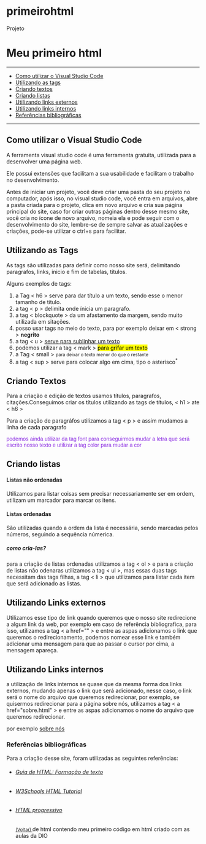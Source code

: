 # primeirohtml
Projeto <html>
    <head><title>Primeiro site</title></head>
    <body><h1 id="inicio">Meu primeiro html</h1></a>
        <hr/>
   <ul>
  <li><a href="#visual">Como utilizar o Visual Studio Code</a></li>
  <li><a href="#tags">Utilizando as tags</a></li>
  <li><a href="#textos">Criando textos</a></li>
  <li><a href="#listas">Criando listas</a></li>
  <li><a href="#links-externos">Utilizando links externos</a></li>
  <li><a href="#links-internos">Utilizando links internos</a></li>
  <li><a href="#referencias">Referências bibliográficas</a></li>
</ul>

<hr>
 <h2 id="visual">Como utilizar o Visual Studio Code</h2>
<p> A ferramenta visual studio code é uma ferramenta gratuita, utilizada para a desenvolver uma página web. </p>
<p> Ele possui extensões que facilitam a sua usabilidade e facilitam o trabalho no desenvolvimento.</p>
<p>Antes de iniciar um projeto, você deve criar uma pasta do seu projeto no computador, após isso, no visual studio code, você entra em arquivos, abre a pasta criada para o projeto, clica em novo arquivo e cria sua página principal do site, caso for criar outras páginas dentro desse mesmo site, você cria no ícone de novo arquivo, nomeia ela e pode seguir com o desenvolvimento do site, lembre-se de sempre salvar as atualizações e criações, pode-se utilizar o ctrl+s para facilitar. </p>

<h2 id="tags"> Utilizando as Tags</h2> 
<p>As tags são utilizadas para definir como nosso site será, delimitando paragrafos, links, inicio e fim de tabelas, títulos. </p>
<p>Alguns exemplos de tags:</p>
<ol><li> a Tag < h6 > serve para dar título a um texto, sendo esse o menor tamanho de título.
<li>a tag < p > delimita onde ínicia um paragrafo. </li>
<li> a tag < blockquote > da um afastamento da margem, sendo muito utilizada em sitações.</li>
<li> posso usar tags no meio do texto, para por exemplo deixar em < strong > <strong>negrito</strong></li>
<li> a tag < u > <u>serve para sublinhar um texto</u></li>
<li>podemos utilizar a tag < mark > <mark>para grifar um texto</mark></li>
<li> a Tag < small > <small>para deixar o texto menor do que o restante</small> </small></li>
<li> a tag < sup > serve para colocar algo em cima, tipo o asterisco<sup>*</sup></li></ol>


<h2 id="textos">Criando Textos</h2> 
<p>Para a criação e edição de textos usamos títulos, paragrafos, citações.Conseguimos criar os títulos utilizando as tags de títulos, < h1 > ate < h6 >
</p>
<p>Para a criação de paragráfos utilizamos a tag < p > e assim mudamos a linha de cada paragrafo</p>
<p> <font face="Helvetica" color="blueviolet"> podemos ainda utilizar da tag font para conseguirmos mudar a letra que será escrito nosso texto e utilizar a tag color para mudar a cor </font> <br /></p>

<h2 id="listas">Criando listas</h2> 
<h4> Listas não ordenadas</h4>
<p>Utilizamos para listar coisas sem precisar necessariamente ser em ordem, utilizam um marcador para marcar os itens.</p>
<h4> Listas ordenadas</h4>
<p>São utilizadas quando a ordem da lista é necessária, sendo marcadas pelos números, seguindo a sequência númerica.</p>
<h5> como cria-las?</h5>
<p>para a criação de listas ordenadas utilizamos a tag < ol > e para a criação de listas não odenaras utilizamos a tag < ul >, mas essas duas tags necessitam das tags filhas, a tag < li > que utilizamos para listar cada item que será adicionado as listas.</li></ul></ol></p>

<h2 id="links-externos">Utilizando Links externos</h2> 
<p>Utilizamos esse tipo de link quando queremos que o nosso site redirecione a algum link da web, por exemplo em caso de referência bibliografica, para isso, utilizamos a tag < a href="" > e entre as aspas adicionamos o link que queremos o redirecionamento, podemos nomear esse link e também adicionar uma mensagem para que ao passar o cursor por cima, a mensagem apareça.</a></p>

<h2 id="links-internos">Utilizando Links internos</h2> 
<p>a utilização de links internos se quase que da mesma forma dos links externos, mudando apenas o link que será adicionado, nesse caso, o link será o nome do arquivo que queremos redirecionar, por exemplo, se quisermos redirecionar para a página sobre nós, utilizamos a tag < a href="sobre.html" > e entre as aspas adicionamos o nome do arquivo que queremos redirecionar.</p>
<p>por exemplo <a href="sobre.html" title="clique aqui e confira">sobre nós</a></p>

<h3 id="referencias">Referências bibliográficas</h3>
  <p>Para a criação desse site, foram utilizadas as seguintes referências:</p>

<ul><li><h6><a href="//guiadehtmlcssjs.com.br/modulo-01/capitulo-08/capitulo-08.html" title="Guia html css js" target="_blank">Guia de HTML: Formação de texto</h6></li></a>
<li><h6><a href="https://www.w3schools.com/html/default.asp" title="W3Schools HTML Tutorial" target="_blank">W3Schools HTML Tutorial</h6></a></li>
<li><h6><a href="https://www.htmlprogressivo.net/2013/08/font-tag-Como-alterar-a-fonte-tamanho-e-cor-de-textos-de-um-website.html" target="_blank" title= "tag font">HTML progressivo</h6></a></li>
<small> <a href=#inicio>(Voltar) </a></small>

</body>   </html>de html contendo meu primeiro código em html criado com as aulas da DIO
